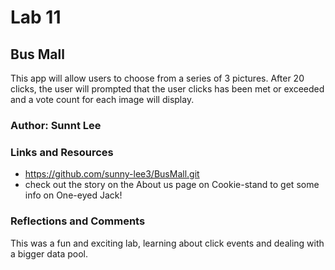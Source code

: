 # Lab 11

## Bus Mall 

This app will allow users to choose from a series of 3 pictures. After 20 clicks, the user will prompted that the user clicks has been met or exceeded and a vote count for each image will display.
### Author: Sunnt Lee 

### Links and Resources

* https://github.com/sunny-lee3/BusMall.git
* check out the story on the About us page on Cookie-stand to get some info on One-eyed Jack!

### Reflections and Comments
This was a fun and exciting lab, learning about click events and dealing with a bigger data pool.